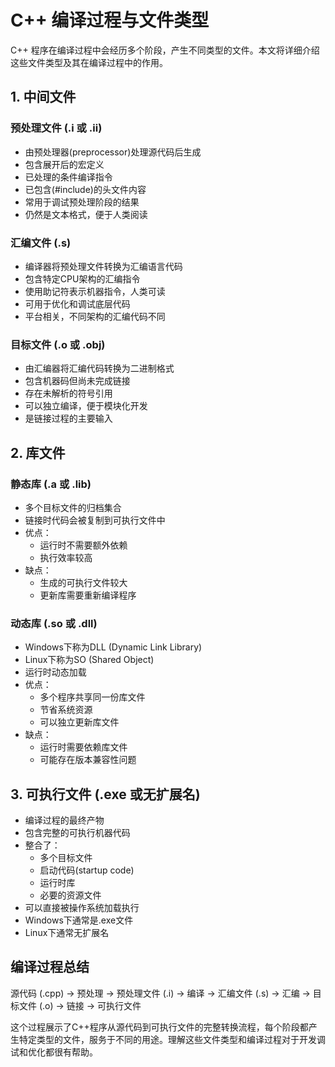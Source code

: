 # C++ 编译过程与文件类型

C++ 程序在编译过程中会经历多个阶段，产生不同类型的文件。本文将详细介绍这些文件类型及其在编译过程中的作用。

## 1. 中间文件

### 预处理文件 (.i 或 .ii)
- 由预处理器(preprocessor)处理源代码后生成
- 包含展开后的宏定义
- 已处理的条件编译指令
- 已包含(#include)的头文件内容
- 常用于调试预处理阶段的结果
- 仍然是文本格式，便于人类阅读

### 汇编文件 (.s)
- 编译器将预处理文件转换为汇编语言代码
- 包含特定CPU架构的汇编指令
- 使用助记符表示机器指令，人类可读
- 可用于优化和调试底层代码
- 平台相关，不同架构的汇编代码不同

### 目标文件 (.o 或 .obj)
- 由汇编器将汇编代码转换为二进制格式
- 包含机器码但尚未完成链接
- 存在未解析的符号引用
- 可以独立编译，便于模块化开发
- 是链接过程的主要输入

## 2. 库文件

### 静态库 (.a 或 .lib)
- 多个目标文件的归档集合
- 链接时代码会被复制到可执行文件中
- 优点：
  * 运行时不需要额外依赖
  * 执行效率较高
- 缺点：
  * 生成的可执行文件较大
  * 更新库需要重新编译程序

### 动态库 (.so 或 .dll)
- Windows下称为DLL (Dynamic Link Library)
- Linux下称为SO (Shared Object)
- 运行时动态加载
- 优点：
  * 多个程序共享同一份库文件
  * 节省系统资源
  * 可以独立更新库文件
- 缺点：
  * 运行时需要依赖库文件
  * 可能存在版本兼容性问题

## 3. 可执行文件 (.exe 或无扩展名)
- 编译过程的最终产物
- 包含完整的可执行机器代码
- 整合了：
  * 多个目标文件
  * 启动代码(startup code)
  * 运行时库
  * 必要的资源文件
- 可以直接被操作系统加载执行
- Windows下通常是.exe文件
- Linux下通常无扩展名

## 编译过程总结

源代码 (.cpp) → 预处理 → 预处理文件 (.i) → 编译 → 汇编文件 (.s) → 汇编 → 目标文件 (.o) → 链接 → 可执行文件

这个过程展示了C++程序从源代码到可执行文件的完整转换流程，每个阶段都产生特定类型的文件，服务于不同的用途。理解这些文件类型和编译过程对于开发调试和优化都很有帮助。
